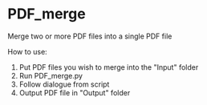 # PDF_merge
Merge two or more PDF files into a single PDF file

How to use:
1. Put PDF files you wish to merge into the "Input" folder
2. Run PDF_merge.py
3. Follow dialogue from script
4. Output PDF file in "Output" folder
